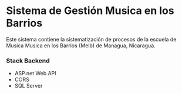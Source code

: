 # Sistema de Gestión Musica en los Barrios

Este sistema contiene la sistematización de procesos de la escuela de Musica Musica en los Barrios (Melb) de Managua, Nicaragua.

### Stack Backend

- ASP.net Web API
- CORS
- SQL Server
